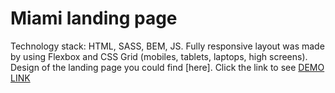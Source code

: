 # Miami landing page
Technology stack: HTML, SASS, BEM, JS.
Fully responsive layout was made by using Flexbox and CSS Grid (mobiles, tablets, laptops, high screens).
Design of the landing page you could find [here].
Click the link to see [DEMO LINK](https://vlasiuk-anatolii.github.io/miami-landing/)
